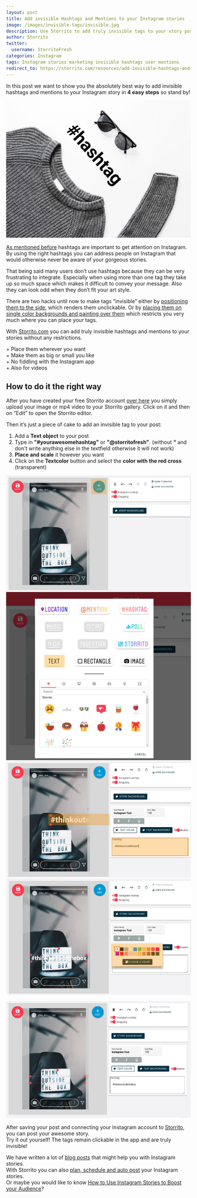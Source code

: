 ```yaml
---
layout: post
title: Add invisible Hashtags and Mentions to your Instagram stories
image: /images/invisible-tags/invisible.jpg
description: Use Storrito to add truly invisible tags to your story posts
author: Storrito
twitter:
  username: StorritoFresh
categories: Instagram
tags: Instagram stories marketing invisible hashtags user mentions
redirect_to: https://storrito.com/resources/add-invisible-hashtags-and-mentions-to-your-instagram-story/
---
```


In this post we want to show you the absolutely best way to add invisible hashtags and mentions to your Instagram story in **4 easy steps** so stand by!

![invisible tags](/images/invisible-tags/invisible.jpg)

[As mentioned before](/instagram/2018/10/22/How-to-use-Hashtags-in-your-Instagram-Story.html) hashtags are important to get attention on Instagram.
By using the right hashtags you can address people on Instagram that would otherwise never be aware of your gorgeous stories.

<!--more-->

That being said many users don’t use hashtags because they can be very frustrating to integrate.
Especially when using more than one tag they take up so much space which makes it difficult to convey your message.
Also they can look odd when they don’t fit your art style.

There are two hacks until now to make tags “invisible” either by [positioning them to the side](https://medium.com/@CasieLane/hidden-hashtag-hack-for-instagram-stories-d0c994fa7e38), which renders them unclickable. Or by [placing them on single color backgrounds and painting over them](https://www.plannthat.com/how-to-add-invisible-hashtags-to-your-instagram-story/) which restricts you very much where you can place your tags.

With [Storrito.com](https://storrito.com/) you can add truly invisible hashtags and mentions to your stories without any restrictions.

\+ Place them wherever you want  
\+ Make them as big or small you like  
\+ No fiddling with the Instagram app  
\+ Also for videos  

## How to do it the right way ##

After you have created your free Storrito account [over here](https://storrito.com/) you simply upload your image or mp4 video to your Storrito gallery. Click on it and then on “Edit” to open the Storrito editor.

Then it’s just a piece of cake to add an invisible tag to your post:
1. Add a **Text object** to your post
2. Type in **"#yourawesomehashtag"** or **"@storritofresh"**. (without **“** and don't write anything else  in the textfield otherwise it will not work)
3. **Place and scale** it however you want
4. Click on the **Textcolor** button and select the **color with the red cross** (transparent)

![1. Editor](/images/invisible-tags/1-editor.jpg)
![2. Modal dialog](/images/invisible-tags/2-editor-modal.jpg)
![3. text entered](/images/invisible-tags/4-text-entered.jpg)
![4. select color](/images/invisible-tags/6-select-color.jpg)

![Final result](/images/invisible-tags/7-result.jpg)

After saving your post and connecting your Instagram account to [Storrito](https://storrito.com/), you can post your awesome story.  
Try it out yourself! The tags remain clickable in the app and are truly invisible!




We have written a lot of [blog posts](/) that might help you with Instagram stories.  
With Storrito you can also [plan, schedule and auto post](/instagram/2018/11/26/auto-post-to-your-instagram-story-no-business-account-required.html) your Instagram stories.  
Or maybe you would like to know [How to Use Instagram Stories to Boost your Audience](/instagram/2018/11/22/How-to-Use-Instagram-Stories-to-Boost-Audience-Engagement.html)?